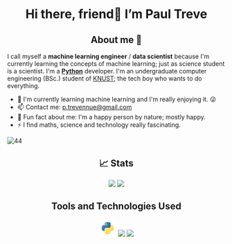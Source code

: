 <h1 align="center"> Hi there, friend👋 I’m Paul Treve</h1>

<h2 align="center"> About me 🙂 </h2>

I call myself a **machine learning engineer** / **data scientist** because I'm currently learning the concepts of machine learning; just as science student is a scientist. I'm a [**Python**](python.org) developer.
I'm an undergraduate computer engineering (BSc.) student of [KNUST](https://knust.edu.gh/); the tech boy who wants to do everything.
- 🌱 I'm currently learning machine learning and I'm really enjoying it. 😜
- 📫 Contact me: p.trevennue@gmail.com
- 👀 Fun fact about me: I'm a happy person by nature; mostly happy. 
- ⚡ I find maths, science and technology really fascinating.

![44](https://user-images.githubusercontent.com/55891238/141702415-39036067-23fb-40d2-9895-57f97053bae1.jpg)

<h2 align="center"> 📈 Stats</h2>
<p align="center">
<img width="47%"
   src="https://github-readme-stats.vercel.app/api?username=trevenue44&show_icons=true&theme=tokyonight" 
/>
  <img width="47%" src="https://github-readme-streak-stats.herokuapp.com/?user=Choudharytara&theme=tokyonight" />

</p>

<h2 align="center"> Tools and Technologies Used </h2>


<p align="center">
  <code><img width="8%" src="https://raw.githubusercontent.com/github/explore/80688e429a7d4ef2fca1e82350fe8e3517d3494d/topics/python/python.png"></code>
  <code><img width="8%" src="https://user-images.githubusercontent.com/55891238/142151589-4a292c7c-d71b-437f-8fa5-204ef9c5b5a4.png"></code>
  <code><img width="8%" src="https://user-images.githubusercontent.com/55891238/142157620-80cbbfd2-1d87-4ecc-b783-eef21b14a155.png"></code>
</p>
<!-- 
![sklearn](https://user-images.githubusercontent.com/55891238/142151589-4a292c7c-d71b-437f-8fa5-204ef9c5b5a4.png) 
![PngItem_2413971](https://user-images.githubusercontent.com/55891238/142157620-80cbbfd2-1d87-4ecc-b783-eef21b14a155.png)


-->


<h2 align="center">Let's be Friends...</h2>

<p align="center">
<a href="https://twitter.com/trevenue44/">
  <img alt="Paul Treve | Twitter" width="5%" src="https://raw.githubusercontent.com/peterthehan/peterthehan/master/assets/twitter.svg"/>
</a>
<a href="https://www.linkedin.com/in/paul-treve-b5742a193/">
  <img alt="Paul Treve LinkedIn" width="5%" src="https://github.com/devicons/devicon/blob/master/icons/linkedin/linkedin-original.svg" />
</a>
  <a href="https://youtube.com/c/trevenue44">
  <img alt="Paul Treve | YouTube" width="5%" src="https://raw.githubusercontent.com/peterthehan/peterthehan/master/assets/youtube.svg" />
</a>
<br>
</p>

<hr>


<!---

<img width="48%"  height="50%" src="https://github-readme-stats.vercel.app/api/top-langs/?username=trevenue44&layout=compact" />

![Paul Treve's github stats](https://github-readme-stats.vercel.app/api?username=trevenue44)

[LinkedIn](https://gh.linkedin.com/in/paul-treve-b5742a193) | [Twitter](https://www.twitter.com/trevennue) | [Math plus Tech (YouTube)](https://www.youtube.com/channel/UC-dACUufbrNAdhkiEIOVDcg) | [Math plus Tech (Medium)](https://mathplustech.medium.com/) | [Instagram](https://www.instagram.com/trevennue/)




Yes, I'm a computer engineer, a tech enthusiast and a general lover of math, science and technology. I'm a happy person by nature. I find most things facinating and I, most certainly, do not believe that anything is too difficult to do.
- 👀 It's a great feeling when I'm able to understand the 'why' behind things. I love to learn and acquire new skills in any field I find interesting. I’m interested in knowing how and, most importantly, why things happen. And yes, I love to code! 
- 🌱 I’m currently an undergraduate student reading BSc. Computer Engineering. Python! Machine learning is a field I'm starting to explore.

- 💞️ I’m looking to collaborate on ...
- 📫 How to reach me ...
--->
<!---
trevennue/trevennue is a ✨ special ✨ repository because its `README.md` (this file) appears on your GitHub profile.
You can click the Preview link to take a look at your changes.
--->
